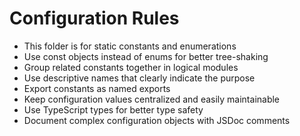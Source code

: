 # Configuration Rules

- This folder is for static constants and enumerations
- Use const objects instead of enums for better tree-shaking
- Group related constants together in logical modules
- Use descriptive names that clearly indicate the purpose
- Export constants as named exports
- Keep configuration values centralized and easily maintainable
- Use TypeScript types for better type safety
- Document complex configuration objects with JSDoc comments
